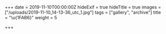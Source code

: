 +++
date = 2019-11-10T00:00:00Z
hideExif = true
hideTitle = true
images = ["/uploads/2019-11-10_14-13-36_utc_1.jpg"]
tags = ["gallery", "archive"]
title = "\u{1FAB6}"
weight = 5

+++
